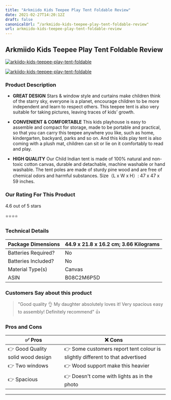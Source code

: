 ```yaml
---
title: "Arkmiido Kids Teepee Play Tent Foldable Review"
date: 2021-02-27T14:20:12Z
draft: false
canonicalUrl: “/arkmiido-kids-teepee-play-tent-foldable-review"
url: arkmiido-kids-teepee-play-tent-foldable-review
---
```


## Arkmiido Kids Teepee Play Tent Foldable Review

[![arkiido-kids-teepee-play-tent-foldable](<https://images-eu.ssl-images-amazon.com/images/I/51u%2B-6lKVfL.__AC_SX300_SY300_QL70_ML2_.jpg>)](<https://www.amazon.co.uk/Arkmiido-Teepee-Foldable-Playhouse-Outdoor/dp/B08C2M6P5D/?tag=kidsteepees-21>)

[![arkiido-kids-teepee-play-tent-foldable](<https://dabuttonfactory.com/button.png?t=CHECK+AMAZON&f=Noto+Sans-Bold&ts=26&tc=fff&hp=45&vp=20&c=11&bgt=unicolored&bgc=4bd42f>)](<https://www.amazon.co.uk/Arkmiido-Teepee-Foldable-Playhouse-Outdoor/dp/B08C2M6P5D/?tag=kidsteepees-21>)

### Product Description

- **GREAT DESIGN** Stars & window style and curtains make children think of the starry sky, everyone is a planet, encourage children to be more independent and learn to respect others. This teepee tent is also very suitable for taking pictures, leaving traces of kids’ growth.

- **CONVENIENT & COMFORTABLE** This kids playhouse is easy to assemble and compact for storage, made to be portable and practical, so that you can carry this teepee anywhere you like, such as home, kindergarten, backyard, parks and so on. And this kids play tent is also coming with a plush mat, children can sit or lie on it comfortably to read and play.

- **HIGH QUALITY** Our Child Indian tent is made of 100% natural and non-toxic cotton canvas, durable and detachable, machine washable or hand washable. The tent poles are made of sturdy pine wood and are free of chemical odors and harmful substances. Size（L x W x H）: 47 x 47 x 59 inches.

### Our Rating For This Product

4.6 out of 5 stars

⭐⭐⭐⭐

### Technical Details

| Package Dimensions  | 44.9 x 21.8 x 16.2 cm; 3.66 Kilograms |
|---------------------|---------------------------------------|
| Batteries Required? | No                                    |
| Batteries Included? | No                                    |
| Material Type(s)    | Canvas                                |
| ASIN                | B08C2M6P5D                            |

### Customers Say about this product

>  "Good quality 👌 My daughter absolutely loves it!
Very spacious easy to assembly! Definitely recommend" 👍

### Pros and Cons

| ✅  Pros | ❌ Cons |
|-|-|
| 👉 Good Quality solid wood design |👉 Some customers report tent colour is slightly different to that advertised  |
| 👉 Two windows |👉 Wood support make this heavier  |
| 👉 Spacious |👉 Doesn't come with lights as in the photo  |

---
